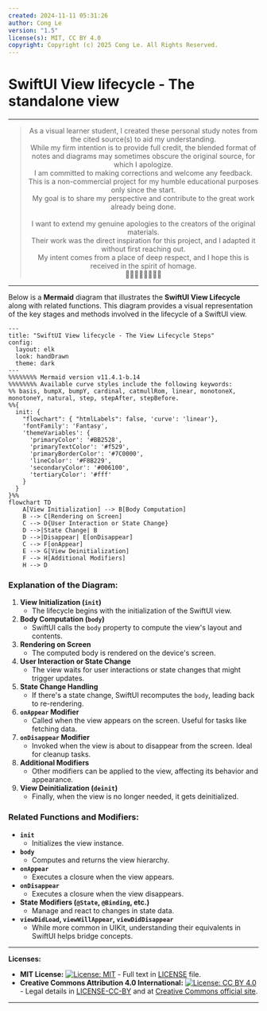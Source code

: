 ```yaml
---
created: 2024-11-11 05:31:26
author: Cong Le
version: "1.5"
license(s): MIT, CC BY 4.0
copyright: Copyright (c) 2025 Cong Le. All Rights Reserved.
---
```



# SwiftUI View lifecycle - The standalone view

 
---

<div align="center">
  <blockquote>
  As a visual learner student, I created these personal study notes from the cited source(s) to aid my understanding.<br/>
  While my firm intention is to provide full credit, the blended format of notes and diagrams may sometimes obscure the original source, for which I apologize.<br/>
  I am committed to making corrections and welcome any feedback.<br/>
  This is a non-commercial project for my humble educational purposes only since the start.<br/>
  My goal is to share my perspective and contribute to the great work already being done.
  <br/>
  <br/>
  I want to extend my genuine apologies to the creators of the original materials.<br/>
  Their work was the direct inspiration for this project, and I adapted it without first reaching out.<br/>
  My intent comes from a place of deep respect, and I hope this is received in the spirit of homage.<br/>
  🙏🏼🙏🏼🙏🏼🙏🏼
  </blockquote>
</div>

---

Below is a **Mermaid** diagram that illustrates the **SwiftUI View Lifecycle** along with related functions. This diagram provides a visual representation of the key stages and methods involved in the lifecycle of a SwiftUI view.

```mermaid
---
title: "SwiftUI View lifecycle - The View Lifecycle Steps"
config:
  layout: elk
  look: handDrawn
  theme: dark
---
%%%%%%%% Mermaid version v11.4.1-b.14
%%%%%%%% Available curve styles include the following keywords:
%% basis, bumpX, bumpY, cardinal, catmullRom, linear, monotoneX, monotoneY, natural, step, stepAfter, stepBefore.
%%{
  init: {
    "flowchart": { "htmlLabels": false, 'curve': 'linear'},
    'fontFamily': 'Fantasy',
    'themeVariables': {
      'primaryColor': '#BB2528',
      'primaryTextColor': '#f529',
      'primaryBorderColor': '#7C0000',
      'lineColor': '#F8B229',
      'secondaryColor': '#006100',
      'tertiaryColor': '#fff'
    }
  }
}%%
flowchart TD
    A[View Initialization] --> B[Body Computation]
    B --> C[Rendering on Screen]
    C --> D{User Interaction or State Change}
    D -->|State Change| B
    D -->|Disappear| E[onDisappear]
    C --> F[onAppear]
    E --> G[View Deinitialization]
    F --> H[Additional Modifiers]
    H --> D

```

### Explanation of the Diagram:

1. **View Initialization (`init`)**
    - The lifecycle begins with the initialization of the SwiftUI view.
2. **Body Computation (`body`)**
    - SwiftUI calls the `body` property to compute the view's layout and contents.
3. **Rendering on Screen**
    - The computed body is rendered on the device's screen.
4. **User Interaction or State Change**
    - The view waits for user interactions or state changes that might trigger updates.
5. **State Change Handling**
    - If there's a state change, SwiftUI recomputes the `body`, leading back to re-rendering.
6. **`onAppear` Modifier**
    - Called when the view appears on the screen. Useful for tasks like fetching data.
7. **`onDisappear` Modifier**
    - Invoked when the view is about to disappear from the screen. Ideal for cleanup tasks.
8. **Additional Modifiers**
    - Other modifiers can be applied to the view, affecting its behavior and appearance.
9. **View Deinitialization (`deinit`)**
    - Finally, when the view is no longer needed, it gets deinitialized.

### Related Functions and Modifiers:

- **`init`**
    - Initializes the view instance.
- **`body`**
    - Computes and returns the view hierarchy.
- **`onAppear`**
    - Executes a closure when the view appears.
- **`onDisappear`**
    - Executes a closure when the view disappears.
- **State Modifiers (`@State`, `@Binding`, etc.)**
    - Manage and react to changes in state data.
- **`viewDidLoad`, `viewWillAppear`, `viewDidDisappear`**
    - While more common in UIKit, understanding their equivalents in SwiftUI helps bridge concepts.


---
**Licenses:**

- **MIT License:**  [![License: MIT](https://img.shields.io/badge/License-MIT-yellow.svg)](LICENSE) - Full text in [LICENSE](LICENSE) file.
- **Creative Commons Attribution 4.0 International:** [![License: CC BY 4.0](https://licensebuttons.net/l/by/4.0/88x31.png)](LICENSE-CC-BY) - Legal details in [LICENSE-CC-BY](LICENSE-CC-BY) and at [Creative Commons official site](http://creativecommons.org/licenses/by/4.0/).

---
